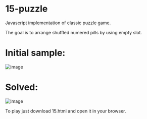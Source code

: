 # 15-puzzle

Javascript implementation of classic puzzle game. 

The goal is to arrange shuffled numered pills by using empty slot.

# Initial sample:

![image](https://user-images.githubusercontent.com/2025773/218499718-70c111bf-54fa-4ee0-9d60-d2f45ab2090c.png)

# Solved:

![image](https://user-images.githubusercontent.com/2025773/218503750-ccb70475-12a8-4a57-8ca4-333b0506f85a.png)

To play just download 15.html and open it in your browser.
